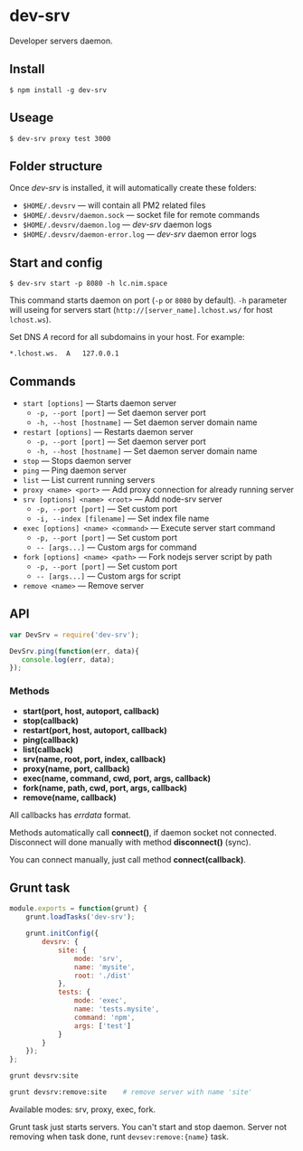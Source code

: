# dev-srv

Developer servers daemon.

## Install

```
$ npm install -g dev-srv
```

## Useage

```
$ dev-srv proxy test 3000
```

## Folder structure

Once *dev-srv* is installed, it will automatically create these folders:

* `$HOME/.devsrv` — will contain all PM2 related files
* `$HOME/.devsrv/daemon.sock` — socket file for remote commands
* `$HOME/.devsrv/daemon.log` — *dev-srv* daemon logs
* `$HOME/.devsrv/daemon-error.log` — *dev-srv* daemon error logs

## Start and config

```
$ dev-srv start -p 8080 -h lc.nim.space
```

This command starts daemon on port (`-p` or `8080` by default). `-h` parameter will useing for servers start (`http://[server_name].lchost.ws/` for host `lchost.ws`).

Set DNS *A* record for all subdomains in your host. For example:
```
*.lchost.ws.  A   127.0.0.1
```

## Commands

* `start [options]` — Starts daemon server
    * `-p, --port [port]` — Set daemon server port
    * `-h, --host [hostname]` — Set daemon server domain name
* `restart [options]` — Restarts daemon server
    * `-p, --port [port]` — Set daemon server port
    * `-h, --host [hostname]` — Set daemon server domain name
* `stop`  — Stops daemon server
* `ping` — Ping daemon server
* `list` — List current running servers
* `proxy <name> <port>` — Add proxy connection for already running server
* `srv [options] <name> <root>` — Add node-srv server
    * `-p, --port [port]` — Set custom port
    * `-i, --index [filename]` — Set index file name
* `exec [options] <name> <command>` — Execute server start command
    * `-p, --port [port]` — Set custom port
    * `-- [args...]` — Custom args for command
* `fork [options] <name> <path>` — Fork nodejs server script by path
    * `-p, --port [port]` — Set custom port
    * `-- [args...]` — Custom args for script
* `remove <name>` — Remove server

## API

```js
var DevSrv = require('dev-srv');

DevSrv.ping(function(err, data){
   console.log(err, data);
});
```

### Methods
* **start(port, host, autoport, callback)**
* **stop(callback)**
* **restart(port, host, autoport, callback)**
* **ping(callback)**
* **list(callback)**
* **srv(name, root, port, index, callback)**
* **proxy(name, port, callback)**
* **exec(name, command, cwd, port, args, callback)**
* **fork(name, path, cwd, port, args, callback)**
* **remove(name, callback)**

All callbacks has *errdata* format.

Methods automatically call **connect()**, if daemon socket not connected. Disconnect will done manually with method **disconnect()** (sync).

You can connect manually, just call method **connect(callback)**.

## Grunt task

```js
module.exports = function(grunt) {
    grunt.loadTasks('dev-srv');

    grunt.initConfig({
        devsrv: {
            site: {
                mode: 'srv',
                name: 'mysite',
                root: './dist'
            },
            tests: {
                mode: 'exec',
                name: 'tests.mysite',
                command: 'npm',
                args: ['test']
            }
        }
    });
};
```

```bash
grunt devsrv:site
```

```bash
grunt devsrv:remove:site    # remove server with name 'site'
```

Available modes: srv, proxy, exec, fork.

Grunt task just starts servers. You can't start and stop daemon. Server not removing when task done, runt `devsev:remove:{name}` task.

